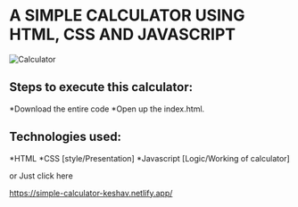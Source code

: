 # A SIMPLE CALCULATOR USING HTML, CSS AND JAVASCRIPT

![Calculator](https://user-images.githubusercontent.com/46344968/111139504-38912100-85a7-11eb-997f-0c8ba5cbd4b7.PNG)

## Steps to execute this calculator:
*Download the entire code
*Open up the index.html.

## Technologies used:
*HTML
*CSS [style/Presentation]
*Javascript [Logic/Working of calculator]

or Just click here

https://simple-calculator-keshav.netlify.app/


